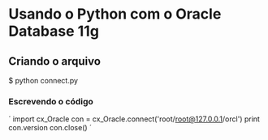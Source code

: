 # Usando o Python com o Oracle Database 11g

## Criando o arquivo

$ python connect.py

### Escrevendo o código

´
import cx_Oracle
    con = cx_Oracle.connect('root/root@127.0.0.1/orcl')
  print con.version
    con.close()
´
